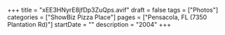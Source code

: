 +++
title = "xEE3HNyrE8jfDp3ZuQps.avif"
draft = false
tags = ["Photos"]
categories = ["ShowBiz Pizza Place"]
pages = ["Pensacola, FL (7350 Plantation Rd)"]
startDate = ""
description = "2004"
+++
